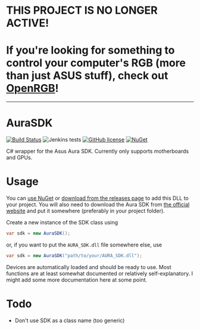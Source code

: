 # THIS PROJECT IS NO LONGER ACTIVE!
# If you're looking for something to control your computer's RGB (more than just ASUS stuff), check out [OpenRGB](https://gitlab.com/CalcProgrammer1/OpenRGB)! 

---

# AuraSDK
[![Build Status](https://img.shields.io/jenkins/s/https/ci.gnyra.com/job/AuraSDK/job/master.svg?style=flat-square)](https://ci.gnyra.com/blue/organizations/jenkins/AuraSDK)
![Jenkins tests](https://img.shields.io/jenkins/t/https/ci.gnyra.com/job/AuraSDK/job/master.svg?style=flat-square)
[![GitHub license](https://img.shields.io/github/license/nicoco007/AuraSDK.svg?style=flat-square)](https://github.com/nicoco007/AuraSDK/blob/master/LICENSE)
[![NuGet](https://img.shields.io/nuget/v/AuraSDK.svg?style=flat-square)](https://www.nuget.org/packages/AuraSDK)


C# wrapper for the Asus Aura SDK. Currently only supports motherboards and GPUs.

# Usage
You can [use NuGet](https://www.nuget.org/packages/AuraSDK/) or [download from the releases page](https://github.com/nicoco007/AuraSDK/releases) to add this DLL to your project. You will also need to download the Aura SDK from [the official website](https://www.asus.com/campaign/aura/us/SDK.html) and put it somewhere (preferably in your project folder).

Create a new instance of the SDK class using

```cs
var sdk = new AuraSDK();
```

or, if you want to put the `AURA_SDK.dll` file somewhere else, use

```cs
var sdk = new AuraSDK("path/to/your/AURA_SDK.dll");
```

Devices are automatically loaded and should be ready to use. Most functions are at least somewhat documented or relatively self-explanatory. I might add some more documentation here at some point.

# Todo
* Don't use SDK as a class name (too generic)
